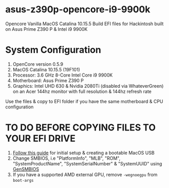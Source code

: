 # asus-z390p-opencore-i9-9900k
Opencore Vanilla MacOS Catalina 10.15.5 Build EFI files for Hackintosh built on Asus Prime Z390 P &amp; Intel i9 9900K

# System Configuration
1. OpenCore version 0.5.9
2. MacOS Catalina 10.15.5 (19F101)
3. Processor: 3.6 GHz 8-Core Intel Core i9 9900K
4. Motherboard: Asus Prime Z390 P
5. Graphics: Intel UHD 630 & Nvidia 2080Ti (disabled via WhateverGreen) on an Acer 144hz monitor with full resolution & 144hz refresh rate

Use the files & copy to EFI folder if you have the same motherboard & CPU configuration

# TO DO BEFORE COPYING FILES TO YOUR EFI DRIVE
1. <a href="https://dortania.github.io/OpenCore-Desktop-Guide/">Follow this guide</a> for initial setup & creating a bootable MacOS USB
2. Change SMBIOS, i.e "PlatformInfo", "MLB", "ROM", "SystemProductName", "SystemSerialNumber" &amp; "SystemUUID" using <a href="https://github.com/corpnewt/GenSMBIOS">GenSMBIOS</a>
3. If you have a supported AMD external GPU, remove <code>-wegnoegpu</code> from <code>boot-args</code>

